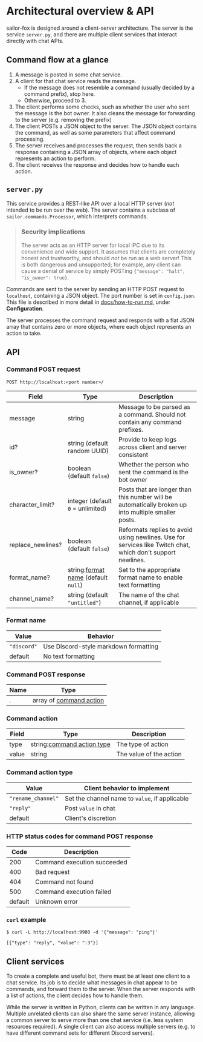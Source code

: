 # Architectural overview & API

sailor-fox is designed around a client-server architecture.
The server is the service `server.py`,
and there are multiple client services that interact directly with chat APIs.

## Command flow at a glance

1. A message is posted in some chat service.
2. A client for that chat service reads the message.
    * If the message does not resemble a command (usually decided by a command prefix), stop here.
    * Otherwise, proceed to 3.
3. The client performs some checks, such as whether the user who sent the message is the bot owner.
   It also cleans the message for forwarding to the server (e.g. removing the prefix)
4. The client POSTs a JSON object to the server.
   The JSON object contains the command,
   as well as some parameters that affect command processing.
5. The server receives and processes the request, then sends back a response containing
   a JSON array of objects, where each object represents an action to perform.
6. The client receives the response and decides how to handle each action.

## `server.py`

This service provides a REST-like API over a local HTTP server (_not_ intended to be run over the web).
The server contains a subclass of `sailor.commands.Processor`, which interprets commands.

> ### Security implications
> The server acts as an HTTP server for local IPC due to its convenience and wide support.
> It assumes that clients are completely honest and trustworthy,
> and should *not* be run as a web server!
> This is both dangerous and unsupported;
> for example, any client can cause a denial of service by simply POSTing
> `{"message": "halt", "is_owner": true}`.

Commands are sent to the server by sending an HTTP POST request to `localhost`, containing a JSON object.
The port number is set in `config.json`. This file is described in more detail in
[docs/how-to-run.md](docs/how-to-run.md), under **Configuration**.

The server processes the command request and responds with a flat JSON array that contains zero or more objects, where
each object represents an action to take.

## API

### Command POST request

`POST http://localhost:<port number>/`

| Field             | Type                                                | Description
| ---               | ---                                                 | ---
| message           | string                                              | Message to be parsed as a command. Should not contain any command prefixes.
| id?               | string (default random UUID)                        | Provide to keep logs across client and server consistent
| is_owner?         | boolean (default `false`)                           | Whether the person who sent the command is the bot owner
| character_limit?  | integer (default `0` = unlimited)                   | Posts that are longer than this number will be automatically broken up into multiple smaller posts.
| replace_newlines? | boolean (default `false`)                           | Reformats replies to avoid using newlines. Use for services like Twitch chat, which don't support newlines.
| format_name?      | string:[format name](#format-name) (default `null`) | Set to the appropriate format name to enable text formatting
| channel_name?     | string (default `"untitled"`)                       | The name of the chat channel, if applicable

### Format name

| Value       | Behavior
| ---         | ---
| `"discord"` | Use Discord-style markdown formatting
| default     | No text formatting

### Command POST response

| Name | Type
| ---  | ---
| .    |  array of [command action](#command-action)

### Command action

| Field | Type                                               | Description
| ---   | ---                                                | ---
| type  | string:[command action type](#command-action-type) | The type of action
| value | string                                             | The value of the action

### Command action type

| Value              | Client behavior to implement
| ---                | ---
| `"rename_channel"` | Set the channel name to `value`, if applicable
| `"reply"`          | Post `value` in chat
| default            | Client's discretion

### HTTP status codes for command POST response

| Code    | Description
| ---     | ---
| 200     | Command execution succeeded
| 400     | Bad request
| 404     | Command not found
| 500     | Command execution failed
| default | Unknown error

### `curl` example
```
$ curl -L http://localhost:9980 -d '{"message": "ping"}'

[{"type": "reply", "value": ":3"}]
```

## Client services

To create a complete and useful bot, there must be at least one client to a chat service.
Its job is to decide what messages in chat appear to be commands, and forward them to the server.
When the server responds with a list of actions, the client decides how to handle them.

While the server is written in Python, clients can be written in any language.
Multiple unrelated clients can also share the same server instance, allowing a common server
to serve more than one chat service (i.e. less system resources required).
A single client can also access multiple servers (e.g. to have different command sets for
different Discord servers).
